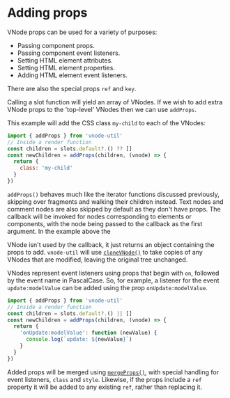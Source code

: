 # Adding props

VNode props can be used for a variety of purposes:

* Passing component props.
* Passing component event listeners.
* Setting HTML element attributes.
* Setting HTML element properties.
* Adding HTML element event listeners.

There are also the special props `ref` and `key`.

Calling a slot function will yield an array of VNodes. If we wish to add extra VNode props to the 'top-level' VNodes then we can use `addProps`.

This example will add the CSS class `my-child` to each of the VNodes:

```js
import { addProps } from 'vnode-util'
// Inside a render function
const children = slots.default?.() ?? []
const newChildren = addProps(children, (vnode) => {
  return {
    class: 'my-child'
  }
})
```

`addProps()` behaves much like the iterator functions discussed previously, skipping over fragments and walking their children instead. Text nodes and comment nodes are also skipped by default as they don't have props. The callback will be invoked for nodes corresponding to elements or components, with the node being passed to the callback as the first argument. In the example above the

VNode isn't used by the callback, it just returns an object containing the props to add.
`vnode-util` will use [`cloneVNode()`](https://vuejs.org/api/render-function.html#clonevnode) to take copies of any VNodes that are modified, leaving the original tree unchanged.

VNodes represent event listeners using props that begin with `on`, followed by the event name in PascalCase. So, for example, a listener for the event `update:modelValue` can be added using the prop `onUpdate:modelValue`.

```js
import { addProps } from 'vnode-util'
// Inside a render function
const children = slots.default?.() || []
const newChildren = addProps(children, (vnode) => {
  return {
    'onUpdate:modelValue': function (newValue) {
      console.log(`update: ${newValue}`)
    }
  }
})
```

Added props will be merged using [`mergeProps()`](https://vuejs.org/api/render-function.html#mergeprops), with special handling for event listeners, `class` and `style`. Likewise, if the props include a `ref` property it will be added to any existing `ref`, rather than replacing it.
